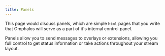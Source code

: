 ```yaml
---
title: Panels
---
```


This page would discuss panels, which are simple `html` pages that you write
that Omphalos will serve as a part of it's internal control panel.

Panels allow you to send messages to overlays or extensions, allowing you full
control to get status information or take actions throughout your stream
layout.
